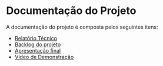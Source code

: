 # Documentação do Projeto

A documentação do projeto é composta pelos seguintes itens: 
 - [Relatório Técnico](relatorio/Relatorio%20Tecnico%20-%20TEMPLATE.md)
 - [Backlog do projeto](backlog.md) 
 - [Apresentação final]([backlog.md](https://www.canva.com/design/DAF2OS0BhiY/nVY3uy4jw4sv1RIfWDElOA/view?utm_content=DAF2OS0BhiY&utm_campaign=designshare&utm_medium=link&utm_source=editor#1)) 
 - [Vídeo de Demonstração]([https://youtu.be/XdExoJaVtwY?si=8IeHbsuam5rkTkIn](https://youtu.be/XdExoJaVtwY?si=8IeHbsuam5rkTkIn)https://youtu.be/XdExoJaVtwY?si=8IeHbsuam5rkTkIn)

